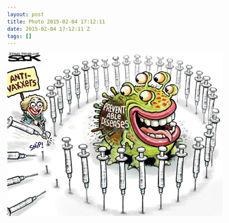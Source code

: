 ```yaml
---
layout: post
title: Photo 2015-02-04 17:12:11
date: 2015-02-04 17:12:11 Z
tags: []
---
```

![](/media/2015/02/110078947449.jpg)
